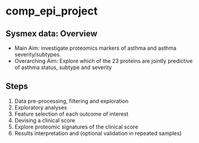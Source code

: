 # comp_epi_project

## Sysmex data: Overview
* Main Aim: investigate proteomics markers of asthma and asthma
severity/subtypes.
* Overarching Aim: Explore which of the 23 proteins are jointly predictive of asthma status, subtype and severity 

## Steps
1. Data pre-processing, filtering and exploration
2. Exploratory analyses
3. Feature selection of each outcome of interest 
4. Devising a clinical score 
5. Explore proteomic signatures of the clinical score 
6. Results interpretation and (optional validation in repeated samples) 
